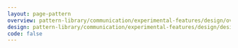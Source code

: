 ```yaml
---
layout: page-pattern
overview: pattern-library/communication/experimental-features/design/overview.md
design: pattern-library/communication/experimental-features/design/design.md
code: false
---
```

